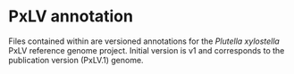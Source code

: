# PxLV annotation
Files contained within are versioned annotations for the _Plutella xylostella_ PxLV reference genome project. Initial version is v1 and corresponds to the publication version (PxLV.1) genome.  
